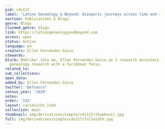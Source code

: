 ```yaml
---
pid: cds117
label: 'Latino Genealogy & Beyond: diasporic journeys across time and space'
section: Publications & Blogs
genre: Blogs
claimed_genre: blogs
link: https://latinogenealogyandbeyond.com
access: open
status: Active
language: en
creators: Ellen Fernandez-Sacco
stewards:
blurb: Mabrika! Join me, Ellen Fernandez-Sacco as I research ancestors and discuss
  genealogy research with a Caribbean focus.
related_to:
sub_collections:
open_data:
added_by: Ellen Fernandez-Sacco
twitter: "@efsacco"
census_year: '2020'
notes:
order: '152'
layout: caridischo_item
collection: main
thumbnail: img/derivatives/simple/cds117/thumbnail.jpg
full: img/derivatives/simple/cds117/fullwidth.jpg
---
```

